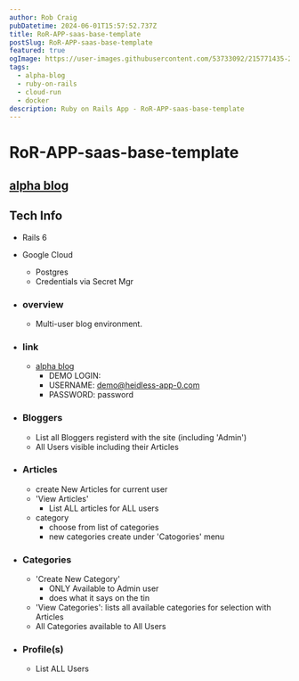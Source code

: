 ```yaml
---
author: Rob Craig
pubDatetime: 2024-06-01T15:57:52.737Z
title: RoR-APP-saas-base-template
postSlug: RoR-APP-saas-base-template
featured: true
ogImage: https://user-images.githubusercontent.com/53733092/215771435-25408246-2309-4f8b-a781-1f3d93bdf0ec.png
tags:
  - alpha-blog
  - ruby-on-rails
  - cloud-run
  - docker
description: Ruby on Rails App - RoR-APP-saas-base-template
---
```


# RoR-APP-saas-base-template

## <a href="https://alpha-blog-svc-590618864324.europe-west1.run.app/" target="_blank">alpha blog</a>

## Tech Info
- Rails 6
- Google Cloud 
  - Postgres
  - Credentials via Secret Mgr

- ### overview

  - Multi-user blog environment.

- ### link

  - <a href="https://robertlockhart.com/" target="_blank">alpha blog</a>
    - DEMO LOGIN:
    - USERNAME: demo@heidless-app-0.com
    - PASSWORD: password

- ### Bloggers

  - List all Bloggers registerd with the site (including 'Admin')
  - All Users visible including their Articles

- ### Articles

  - create New Articles for current user
  - 'View Articles'
    - List ALL articles for ALL users
  - category
    - choose from list of categories
    - new categories create under 'Catogories' menu

- ### Categories

  - 'Create New Category'
    - ONLY Available to Admin user
    - does what it says on the tin
  - 'View Categories': lists all available categories for selection with Articles
  - All Categories available to All Users

- ### Profile(s)
  - List ALL Users
